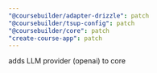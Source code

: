 ```yaml
---
"@coursebuilder/adapter-drizzle": patch
"@coursebuilder/tsup-config": patch
"@coursebuilder/core": patch
"create-course-app": patch
---
```


adds LLM provider (openai) to core
